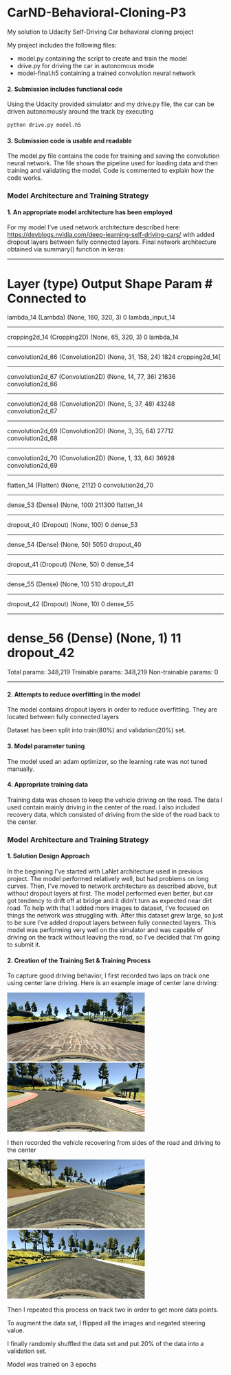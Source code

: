 # **CarND-Behavioral-Cloning-P3**
My solution to Udacity Self-Driving Car behavioral cloning project 

My project includes the following files:
* model.py containing the script to create and train the model
* drive.py for driving the car in autonomous mode
* model-final.h5 containing a trained convolution neural network 

#### 2. Submission includes functional code
Using the Udacity provided simulator and my drive.py file, the car can be driven autonomously around the track by executing 
```sh
python drive.py model.h5
```

#### 3. Submission code is usable and readable

The model.py file contains the code for training and saving the convolution neural network. The file shows the pipeline used for loading data and then training and validating the model. Code is commented to explain how the code works.

### Model Architecture and Training Strategy

#### 1. An appropriate model architecture has been employed

For my model I've used network architecture described here: https://devblogs.nvidia.com/deep-learning-self-driving-cars/ with added dropout layers between fully connected layers.
Final network architecture obtained via summary() function in keras:
____________________________________________________________________________________________________
Layer (type)                     Output Shape          Param #     Connected to                     
====================================================================================================
lambda_14 (Lambda)               (None, 160, 320, 3)   0           lambda_input_14          
____________________________________________________________________________________________________
cropping2d_14 (Cropping2D)       (None, 65, 320, 3)    0           lambda_14              
____________________________________________________________________________________________________
convolution2d_66 (Convolution2D) (None, 31, 158, 24)   1824        cropping2d_14[             
____________________________________________________________________________________________________
convolution2d_67 (Convolution2D) (None, 14, 77, 36)    21636       convolution2d_66          
____________________________________________________________________________________________________
convolution2d_68 (Convolution2D) (None, 5, 37, 48)     43248       convolution2d_67         
____________________________________________________________________________________________________
convolution2d_69 (Convolution2D) (None, 3, 35, 64)     27712       convolution2d_68        
____________________________________________________________________________________________________
convolution2d_70 (Convolution2D) (None, 1, 33, 64)     36928       convolution2d_69         
____________________________________________________________________________________________________
flatten_14 (Flatten)             (None, 2112)          0           convolution2d_70         
____________________________________________________________________________________________________
dense_53 (Dense)                 (None, 100)           211300      flatten_14              
____________________________________________________________________________________________________
dropout_40 (Dropout)             (None, 100)           0           dense_53                  
____________________________________________________________________________________________________
dense_54 (Dense)                 (None, 50)            5050        dropout_40                
____________________________________________________________________________________________________
dropout_41 (Dropout)             (None, 50)            0           dense_54                 
____________________________________________________________________________________________________
dense_55 (Dense)                 (None, 10)            510         dropout_41                
____________________________________________________________________________________________________
dropout_42 (Dropout)             (None, 10)            0           dense_55                  
____________________________________________________________________________________________________
dense_56 (Dense)                 (None, 1)             11          dropout_42               
====================================================================================================
Total params: 348,219
Trainable params: 348,219
Non-trainable params: 0
____________________________________________________________________________________________________


#### 2. Attempts to reduce overfitting in the model

The model contains dropout layers in order to reduce overfitting. They are located between fully connected layers

Dataset has been split into train(80%) and validation(20%) set.

#### 3. Model parameter tuning

The model used an adam optimizer, so the learning rate was not tuned manually.

#### 4. Appropriate training data

Training data was chosen to keep the vehicle driving on the road. The data I used contain mainly driving in the center of the road. I also included recovery data, which consisted of driving from the side of the road back to the center.

### Model Architecture and Training Strategy

#### 1. Solution Design Approach

In the beginning I've started with LaNet architecture used in previous project. The model performed relatively well, but had problems on long curves. Then, I've moved to network architecture as described above, but without dropout layers at first. The model performed even better, but car got tendency to drift off at bridge and it didn't turn as expected near dirt road. To help with that I added more images to dataset, I've focused on things the network was struggling with. After this dataset grew large, so just to be sure I've added dropout layers between fully connected layers. This model was performing very well on the simulator and was capable of driving on the track without leaving the road, so I've decided that I'm going to submit it.

#### 2. Creation of the Training Set & Training Process

To capture good driving behavior, I first recorded two laps on track one using center lane driving. Here is an example image of center lane driving:

![alt text](examples/center_bridge.jpg)
![alt text](examples/center-drit-road.jpg)

I then recorded the vehicle recovering from sides of the road and driving to the center

![alt text](examples/left.jpg)
![alt text](examples/left2.jpg)

Then I repeated this process on track two in order to get more data points.

To augment the data sat, I flipped all the images and negated steering value.

I finally randomly shuffled the data set and put 20% of the data into a validation set. 

Model was trained on 3 epochs
